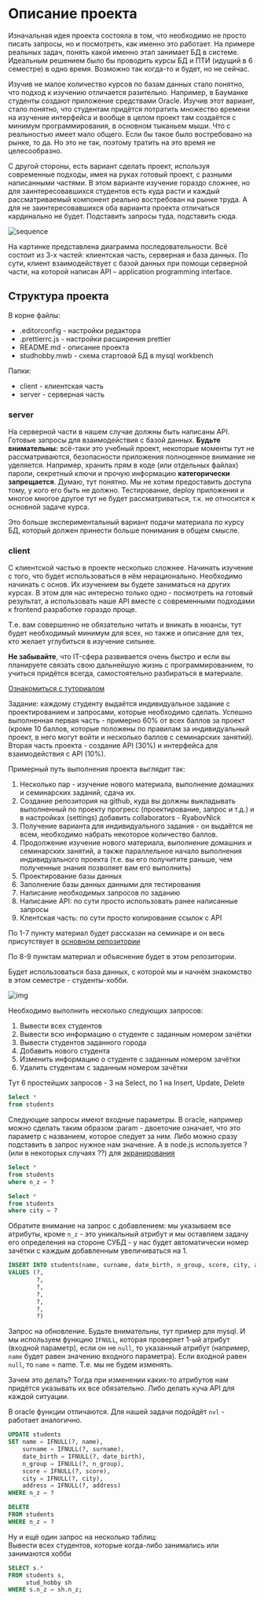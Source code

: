 # Описание проекта

Изначальная идея проекта состояла в том, что необходимо не просто писать запросы, но и посмотреть, как именно это работает. На примере реальных задач, понять какой именно этап занимает БД в системе. Идеальным решением было бы проводить курсы БД и ПТИ (идущий в 6 семестре) в одно время. Возможно так когда-то и будет, но не сейчас.

Изучив не малое количество курсов по базам данных стало понятно, что подход к изучению отличается разительно. Например, в Бауманке студенты создают приложение средствами Oracle. Изучив этот вариант, стало понятно, что студентам придётся потратить множество времени на изучение интерфейса и вообще в целом проект там создаётся с минимум программирования, в основном тыканьем мыши. Что с реальностью имеет мало общего. Если бы такое было востребовано на рынке, то да. Но это не так, поэтому тратить на это время не целесообразно.

С другой стороны, есть вариант сделать проект, используя современные подходы, имея на руках готовый проект, с разными написанными частями. В этом варианте изучение гораздо сложнее, но для заинтересовавшихся студентов есть куда расти и каждый рассматриваемый компонент реально востребован на рынке труда. А для не заинтересовавшихся оба варианта проекта отличаться кардинально не будет. Подставить запросы туда, подставить сюда.

![sequence](./assets/img/diagram.PNG)

На картинке представлена диаграмма последовательности. Всё состоит из 3-х частей: клиентская часть, серверная и база данных. По сути, клиент взаимодействует с базой данных при помощи серверной части, на которой написан API – application programming interface.

## Структура проекта

В корне файлы:

-   .editorconfig - настройки редактора
-   .prettierrc.js - настройки расширения prettier
-   README.md - описание проекта
-   studhobby.mwb - схема стартовой БД в mysql workbench

Папки:

-   client - клиентская часть
-   server - серверная часть

### server

На серверной части в нашем случае должны быть написаны API. Готовые запросы для взаимодействия с базой данных. **Будьте внимательны:** всё-таки это учебный проект, некоторые моменты тут не рассматриваются, безопасности приложения полноценное внимание не уделяется. Например, хранить прям в коде (или отдельных файлах) пароли, секретный ключи и прочую информацию **категорически запрещается**. Думаю, тут понятно. Мы не хотим предоставить доступа тому, у кого его быть не должно. Тестирование, deploy приложения и многое многое другое тут не будет рассматриваться, т.к. не относится к основной задаче курса.

Это больше экспериментальный вариант подачи материала по курсу БД, который должен принести больше понимания в общем смысле.

### client

С клиентской частью в проекте несколько сложнее. Начинать изучение с того, что будет использоваться в нём нерационально. Необходимо начинать с основ. Их изучением вы будете заниматься на других курсах. В этом для нас интересно только одно - посмотреть на готовый результат, а использовать наше API вместе с современными подходами к frontend разработке гораздо проще.

Т.е. вам совершенно не обязательно читать и вникать в нюансы, тут будет необходимый минимум для всех, но также и описание для тех, кто желает углубиться в изучение сильнее.

**Не забывайте**, что IT-сфера развивается очень быстро и если вы планируете связать свою дальнейшую жизнь с программированием, то учиться придётся всегда, самостоятельно разбираться в материале.

[Ознакомиться с туториалом](./tutorial)

Задание: каждому студенту выдаётся индивидуальное задание с проектированием и запросами, которые необходимо сделать. Успешно выполненная первая часть - примерно 60% от всех баллов за проект (кроме 10 баллов, которые положены по правилам за индивидуальный проект, в него могут войти и несколько баллов с семинарских занятий). Вторая часть проекта - создание API (30%) и интерфейса для взаимодействия с API (10%).

Примерный путь выполнения проекта выглядит так:

1. Несколько пар - изучение нового материала, выполнение домашних и семинарских заданий, сдача их.
2. Создание репозитория на github, куда вы должны выкладывать выполненный по проекту прогресс (проектирование, запрос и т.д.) и в настройках (settings) добавить collaborators - RyabovNick
3. Получение варианта для индивидуального задания - он выдаётся не всем, необходимо набрать некоторое количество баллов.
4. Продолжение изучение нового материала, выполнение домашних и семинарских занятий, а также параллельное начало выполнения индивидуального проекта (т.е. вы его получитите раньше, чем полученные знания позволяет вам его выполнить)
5. Проектирование базы данных
6. Заполнение базы данных данными для тестирования
7. Написание необходимых запросов по заданию
8. Написание API: по сути просто использовать ранее написанные запросы
9. Клентская часть: по сути просто копирование ссылок с API

По 1-7 пункту материал будет рассказан на семинаре и он весь присутствует в [основном репозитории](https://github.com/RyabovNick/databasecourse2019)

По 8-9 пунктам материал и объяснение будет в этом репозитории.

Будет использоваться база данных, с которой мы и начнём знакомство в этом семестре - студенты-хобби.

![img](./assets/img/2019-01-11_16-10-56.png)

Необходимо выполнить несколько следующих запросов:

1. Вывести всех студентов
2. Вывести всю информацию о студенте с заданным номером зачётки
3. Вывести студентов заданного города
4. Добавить нового студента
5. Изменить информацию о студенте с заданным номером зачётки
6. Удалить студентам с заданным номером зачётки

Тут 6 простейших запросов - 3 на Select, по 1 на Insert, Update, Delete

```sql
Select *
from students
```

Следующие запросы имеют входные параметры. В oracle, например можно сделать таким образом :param - двоеточие означает, что это параметр с названием, которое следует за ним. Либо можно сразу подставить в запрос нужное нам значение. А в node.js используется ? (или в некоторых случаях ??) для [экранирования](https://github.com/RyabovNick/databasecourse2019/tree/master/Theory/7_SQL_injection)

```sql
Select *
from students
where n_z = ?
```

```sql
Select *
from students
where city = ?
```

Обратите внимание на запрос с добавлением: мы указываем все атрибуты, кроме `n_z` - это уникальный атрибут и мы оставляем задачу его определения на стороне СУБД - у нас будет автоматически номер зачётки с каждым добавленным увеличиваться на 1.

```sql
INSERT INTO students(name, surname, date_birth, n_group, score, city, address)
VALUES (?,
        ?,
        ?,
        ?,
        ?,
        ?,
        ?)
```

Запрос на обновление. Будьте внимательны, тут пример для mysql. И мы используем функцию `IFNULL`, которая проверяет 1-ый атрибут (входной параметр), если он не `null`, то указанный атрибут (например, `name` будет равен значению входного параметра). Если входной равен `null`, то `name` = name. Т.е. мы не будем изменять.

Зачем это делать? Тогда при изменении каких-то атрибутов нам придётся указывать их все обязательно. Либо делать куча API для каждой ситуации.

В oracle функции отличаются. Для нашей задачи подойдёт `nvl` - работает аналогично.

```sql
UPDATE students
SET name = IFNULL(?, name),
    surname = IFNULL(?, surname),
    date_birth = IFNULL(?, date_birth),
    n_group = IFNULL(?, n_group),
    score = IFNULL(?, score),
    city = IFNULL(?, city),
    address = IFNULL(?, address)
WHERE n_z = ?
```

```sql
DELETE
FROM students
WHERE n_z = ?
```

Ну и ещё один запрос на несколько таблиц:  
Вывести всех студентов, которые когда-либо занимались или занимаются хобби

```sql
SELECT s.*
FROM students s,
     stud_hobby sh
WHERE s.n_z = sh.n_z;
```
